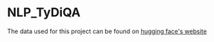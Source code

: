 # NLP_TyDiQA
The data used for this project can be found on [hugging face's website](https://huggingface.co/datasets/copenlu/answerable_tydiqa)
